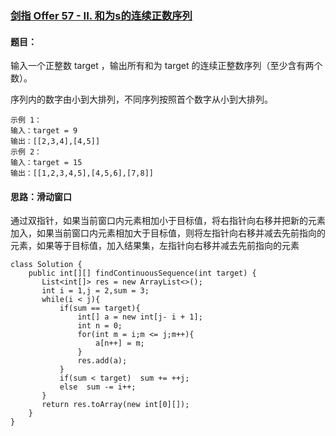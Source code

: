 

### [剑指 Offer 57 - II. 和为s的连续正数序列](https://leetcode.cn/problems/he-wei-sde-lian-xu-zheng-shu-xu-lie-lcof/)

#### 题目：

输入一个正整数 target ，输出所有和为 target 的连续正整数序列（至少含有两个数）。

序列内的数字由小到大排列，不同序列按照首个数字从小到大排列。

```
示例 1：
输入：target = 9
输出：[[2,3,4],[4,5]]
示例 2：
输入：target = 15
输出：[[1,2,3,4,5],[4,5,6],[7,8]]
```

#### 思路：滑动窗口

通过双指针，如果当前窗口内元素相加小于目标值，将右指针向右移并把新的元素加入，如果当前窗口内元素相加大于目标值，则将左指针向右移并减去先前指向的元素，如果等于目标值，加入结果集，左指针向右移并减去先前指向的元素

```
class Solution {
    public int[][] findContinuousSequence(int target) {
       List<int[]> res = new ArrayList<>();
       int i = 1,j = 2,sum = 3;
       while(i < j){
           if(sum == target){
               int[] a = new int[j- i + 1];
               int n = 0;
               for(int m = i;m <= j;m++){
                   a[n++] = m;
               }
               res.add(a);
           }
           if(sum < target)  sum += ++j;
           else  sum -= i++;
       }
       return res.toArray(new int[0][]);
    }
}
```


